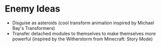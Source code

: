 # Enemy Ideas

 - Disguise as asteroids (cool transform animation inspired by Michael Bay's Transformers)
 - Transfer detached modules to themselves to make themselves more powerful (inspired by the Witherstorm from Minecraft: Story Mode)
